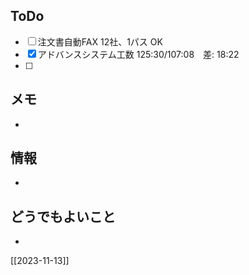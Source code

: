 ## ToDo
- [ ] 注文書自動FAX 12社、1パス OK
- [x] アドバンスシステム工数 125:30/107:08　差: 18:22
- [ ] 


## メモ
- 


## 情報
- 


## どうでもよいこと
- 


[[2023-11-13]]

